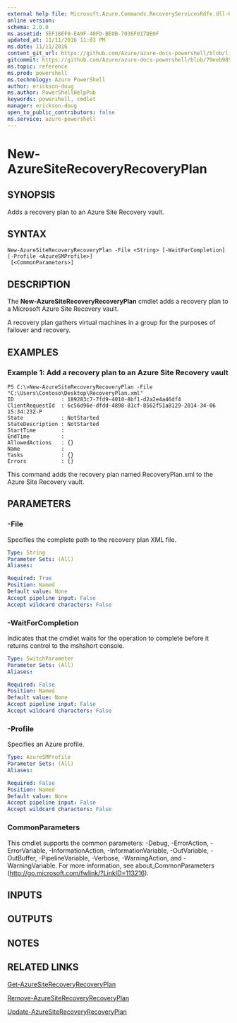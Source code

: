 ```yaml
---
external help file: Microsoft.Azure.Commands.RecoveryServicesRdfe.dll-Help.xml
online version: 
schema: 2.0.0
ms.assetid: 5EF18EF0-EA9F-40FD-BE0B-7036F017DE0F
updated_at: 11/11/2016 11:03 PM
ms.date: 11/11/2016
content_git_url: https://github.com/Azure/azure-docs-powershell/blob/live/azureps-cmdlets-docs/ServiceManagement/Azure.SiteRecovery/v1.6.1/New-AzureSiteRecoveryRecoveryPlan.md
gitcommit: https://github.com/Azure/azure-docs-powershell/blob/79eeb985ea480979357fb4695832a0c3d29a48bf/azureps-cmdlets-docs/ServiceManagement/Azure.SiteRecovery/v1.6.1/New-AzureSiteRecoveryRecoveryPlan.md
ms.topic: reference
ms.prod: powershell
ms.technology: Azure PowerShell
author: erickson-doug
ms.author: PowerShellHelpPub
keywords: powershell, cmdlet
manager: erickson-doug
open_to_public_contributors: false
ms.service: azure-powershell
---
```


# New-AzureSiteRecoveryRecoveryPlan

## SYNOPSIS
Adds a recovery plan to an Azure Site Recovery vault.

## SYNTAX

```
New-AzureSiteRecoveryRecoveryPlan -File <String> [-WaitForCompletion] [-Profile <AzureSMProfile>]
 [<CommonParameters>]
```

## DESCRIPTION
The **New-AzureSiteRecoveryRecoveryPlan** cmdlet adds a recovery plan to a Microsoft Azure Site Recovery vault.

A recovery plan gathers virtual machines in a group for the purposes of failover and recovery.

## EXAMPLES

### Example 1: Add a recovery plan to an Azure Site Recovery vault
```
PS C:\>New-AzureSiteRecoveryRecoveryPlan -File "C:\Users\Contoso\Desktop\RecoveryPlan.xml"
ID               : 189283c7-7fd9-4010-8bf1-d2a2e4a46df4
ClientRequestId  : 6c56d96e-dfdd-4898-81cf-8562f51a8129-2014-34-06 15:34:23Z-P
State            : NotStarted
StateDescription : NotStarted
StartTime        : 
EndTime          : 
AllowedActions   : {}
Name             : 
Tasks            : {}
Errors           : {}
```

This command adds the recovery plan named RecoveryPlan.xml to the Azure Site Recovery vault.

## PARAMETERS

### -File
Specifies the complete path to the recovery plan XML file.

```yaml
Type: String
Parameter Sets: (All)
Aliases: 

Required: True
Position: Named
Default value: None
Accept pipeline input: False
Accept wildcard characters: False
```

### -WaitForCompletion
Indicates that the cmdlet waits for the operation to complete before it returns control to the mshshort console.

```yaml
Type: SwitchParameter
Parameter Sets: (All)
Aliases: 

Required: False
Position: Named
Default value: None
Accept pipeline input: False
Accept wildcard characters: False
```

### -Profile
Specifies an Azure profile.

```yaml
Type: AzureSMProfile
Parameter Sets: (All)
Aliases: 

Required: False
Position: Named
Default value: None
Accept pipeline input: False
Accept wildcard characters: False
```

### CommonParameters
This cmdlet supports the common parameters: -Debug, -ErrorAction, -ErrorVariable, -InformationAction, -InformationVariable, -OutVariable, -OutBuffer, -PipelineVariable, -Verbose, -WarningAction, and -WarningVariable. For more information, see about_CommonParameters (http://go.microsoft.com/fwlink/?LinkID=113216).

## INPUTS

## OUTPUTS

## NOTES

## RELATED LINKS

[Get-AzureSiteRecoveryRecoveryPlan](xref:ServiceManagement/Azure.SiteRecovery/v1.6.1/Get-AzureSiteRecoveryRecoveryPlan.md)

[Remove-AzureSiteRecoveryRecoveryPlan](xref:ServiceManagement/Azure.SiteRecovery/v1.6.1/Remove-AzureSiteRecoveryRecoveryPlan.md)

[Update-AzureSiteRecoveryRecoveryPlan](xref:ServiceManagement/Azure.SiteRecovery/v1.6.1/Update-AzureSiteRecoveryRecoveryPlan.md)


